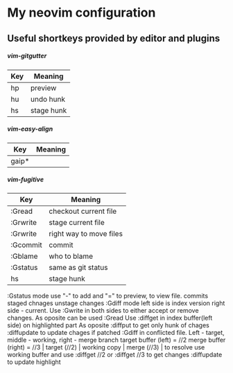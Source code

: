 # My neovim configuration
## Useful shortkeys provided by editor and plugins
##### vim-gitgutter
| Key        | Meaning    |
| ---        | ---        |
| <leader>hp | preview    |
| <leader>hu | undo hunk  |
| <leader>hs | stage hunk |

##### vim-easy-align
| Key     | Meaning        |
| ---     | ---            |
| gaip\*| | align md table |

##### vim-fugitive
| Key        | Meaning                 |
| ---        | ---                     |
| :Gread     | checkout current file   |
| :Grwrite   | stage current file      |
| :Grwrite   | right way to move files |
| :Gcommit   | commit                  |
| :Gblame    | who to blame            |
| :Gstatus   | same as git status      |
| <leader>hs | stage hunk              |
:Gstatus mode use "-" to add and "=" to preview, <cr> to view file.
    <S-c> commits staged chnages
    <S-x> unstage changes
:Gdiff mode left side is index version right side - current.
    Use :Gwrite in both sides to either accept or remove changes.
    As oposite can be used :Gread
    Use :diffget in index buffer(left side) on highlighted part
    As oposite :diffput
    to get only hunk of chages
    :diffupdate to update chages if patched
:Gdiff in conflicted file. Left - target, middle - working, right - merge branch
    target buffer (left)  = //2
    merge buffer (right) = //3
    | target (//2) | working copy | merge (//3) |
    to resolve use working buffer and use :diffget //2 or :diffget //3 to get changes
    :diffupdate to update highlight
